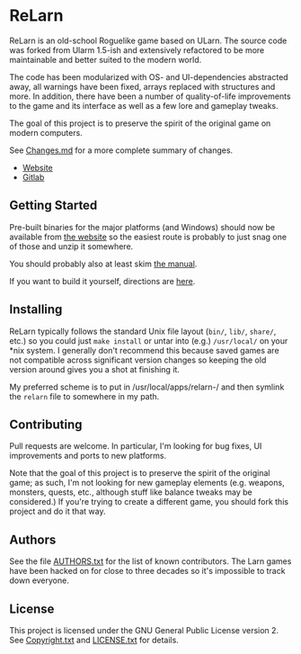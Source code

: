 
# ReLarn

ReLarn is an old-school Roguelike game based on ULarn.  The source
code was forked from Ularm 1.5-ish and extensively refactored to be
more maintainable and better suited to the modern world.

The code has been modularized with OS- and UI-dependencies abstracted
away, all warnings have been fixed, arrays replaced with structures
and more.  In addition, there have been a number of quality-of-life
improvements to the game and its interface as well as a few lore and
gameplay tweaks.

The goal of this project is to preserve the spirit of the original
game on modern computers.

See [Changes.md](Changes.md) for a more complete summary of changes.

* [Website](http://relarn.org)
* [Gitlab](https://gitlab.com/relarn/relarn)


## Getting Started

Pre-built binaries for the major platforms (and Windows) should now be
available from [the website](http://relarn.org) so the easiest route
is probably to just snag one of those and unzip it somewhere.

You should probably also at least skim [the manual](doc/relarn.pod).

If you want to build it yourself, directions are [here](doc/BUILD.md).


## Installing

ReLarn typically follows the standard Unix file layout (`bin/`,
`lib/`, `share/`, etc.) so you could just `make install` or untar into
(e.g.) `/usr/local/` on your *nix system.  I generally don't recommend
this because saved games are not compatible across significant version
changes so keeping the old version around gives you a shot at
finishing it.

My preferred scheme is to put in /usr/local/apps/relarn-<version>/ and
then symlink the `relarn` file to somewhere in my path.


## Contributing

Pull requests are welcome.  In particular, I'm looking for bug fixes,
UI improvements and ports to new platforms.

Note that the goal of this project is to preserve the spirit of the
original game; as such, I'm not looking for new gameplay elements
(e.g. weapons, monsters, quests, etc., although stuff like balance
tweaks may be considered.)  If you're trying to create a different
game, you should fork this project and do it that way.


## Authors

See the file [AUTHORS.txt](AUTHORS.txt) for the list of known
contributors.  The Larn games have been hacked on for close to three
decades so it's impossible to track down everyone.

## License

This project is licensed under the GNU General Public License
version 2.  See [Copyright.txt](Copyright.txt) and
[LICENSE.txt](LICENSE.txt) for details.

